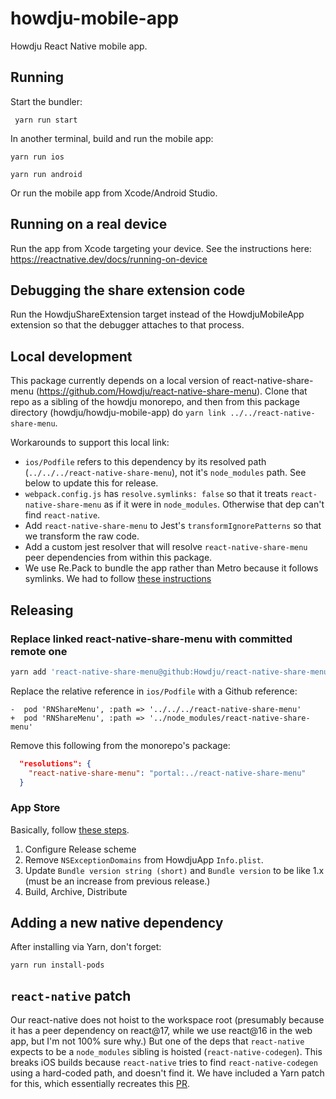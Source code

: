 # howdju-mobile-app

Howdju React Native mobile app.

## Running

Start the bundler:

```shell
 yarn run start
```

In another terminal, build and run the mobile app:

```shell
yarn run ios
```

```shell
yarn run android
```

Or run the mobile app from Xcode/Android Studio.

## Running on a real device

Run the app from Xcode targeting your device. See the instructions here:
<https://reactnative.dev/docs/running-on-device>

## Debugging the share extension code

Run the HowdjuShareExtension target instead of the HowdjuMobileApp extension so
that the debugger attaches to that process.

## Local development

This package currently depends on a local version of react-native-share-menu
(<https://github.com/Howdju/react-native-share-menu>). Clone that repo as a
sibling of the howdju monorepo, and then from this package directory
(howdju/howdju-mobile-app) do `yarn link ../../react-native-share-menu`.

Workarounds to support this local link:

- `ios/Podfile` refers to this dependency by its resolved path
  (`../../../react-native-share-menu`), not it's `node_modules` path. See below
  to update this for release.
- `webpack.config.js` has `resolve.symlinks: false` so that
  it treats `react-native-share-menu` as if it were in `node_modules`. Otherwise
  that dep can't find `react-native`.
- Add `react-native-share-menu` to Jest's `transformIgnorePatterns` so that we
  transform the raw code.
- Add a custom jest resolver that will resolve `react-native-share-menu` peer
  dependencies from within this package.
- We use Re.Pack to bundle the app rather than Metro because it follows
  symlinks. We had to follow
  [these instructions](http://web.archive.org/web/20220724134937/https://re-pack.netlify.app/docs/getting-started/)

## Releasing

### Replace linked react-native-share-menu with committed remote one

```sh
yarn add 'react-native-share-menu@github:Howdju/react-native-share-menu#ff9c65e456cf80b23b881ed2e1247f14337260ec'
```

Replace the relative reference in `ios/Podfile` with a Github reference:

```Podfile
-  pod 'RNShareMenu', :path => '../../../react-native-share-menu'
+  pod 'RNShareMenu', :path => '../node_modules/react-native-share-menu'
```

Remove this following from the monorepo's package:

```json
  "resolutions": {
    "react-native-share-menu": "portal:../react-native-share-menu"
  }
```

### App Store

Basically, follow [these steps](https://reactnative.dev/docs/publishing-to-app-store).

1. Configure Release scheme
1. Remove `NSExceptionDomains` from HowdjuApp `Info.plist`.
1. Update `Bundle version string (short)` and `Bundle version` to be like 1.x (must be an increase
   from previous release.)
1. Build, Archive, Distribute

## Adding a new native dependency

After installing via Yarn, don't forget:

```shell
yarn run install-pods
```

## `react-native` patch

Our react-native does not hoist to the workspace root (presumably because it has a peer dependency
on react@17, while we use react@16 in the web app, but I'm not 100% sure why.) But one of the deps
that `react-native` expects to be a `node_modules` sibling is hoisted (`react-native-codegen`). This
breaks iOS builds because `react-native` tries to find `react-native-codegen` using a hard-coded
path, and doesn't find it. We have included a Yarn patch for this, which essentially recreates this
[PR](https://github.com/facebook/react-native/pull/35430/files).
